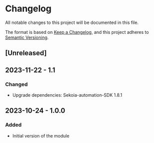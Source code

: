 # Changelog

All notable changes to this project will be documented in this file.

The format is based on [Keep a Changelog](https://keepachangelog.com/en/1.0.0/),
and this project adheres to [Semantic Versioning](https://semver.org/spec/v2.0.0.html).

## [Unreleased]

## 2023-11-22 - 1.1

### Changed

- Upgrade dependencies: Sekoia-automation-SDK 1.8.1

## 2023-10-24 - 1.0.0

### Added

- Initial version of the module
